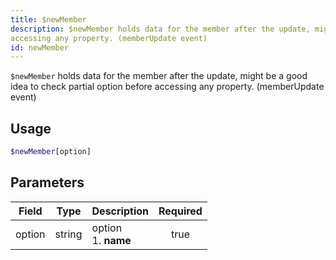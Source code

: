 ```yaml
---
title: $newMember
description: $newMember holds data for the member after the update, might be a good idea to check partial option before
accessing any property. (memberUpdate event)
id: newMember
---
```


`$newMember` holds data for the member after the update, might be a good idea to check partial option before accessing
any property. (memberUpdate event)

## Usage

```php
$newMember[option]
```

## Parameters

| Field  | Type   | Description               | Required |
|--------|--------|---------------------------|:--------:|
| option | string | option <br /> 1. **name** |   true   |